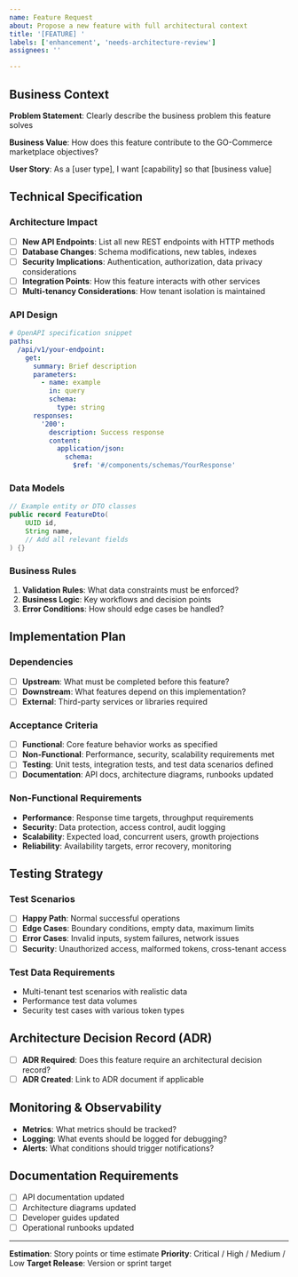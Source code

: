 ```yaml
---
name: Feature Request
about: Propose a new feature with full architectural context
title: '[FEATURE] '
labels: ['enhancement', 'needs-architecture-review']
assignees: ''

---
```


## Business Context
**Problem Statement**: Clearly describe the business problem this feature solves

**Business Value**: How does this feature contribute to the GO-Commerce marketplace objectives?

**User Story**: As a [user type], I want [capability] so that [business value]

## Technical Specification

### Architecture Impact
- [ ] **New API Endpoints**: List all new REST endpoints with HTTP methods
- [ ] **Database Changes**: Schema modifications, new tables, indexes
- [ ] **Security Implications**: Authentication, authorization, data privacy considerations
- [ ] **Integration Points**: How this feature interacts with other services
- [ ] **Multi-tenancy Considerations**: How tenant isolation is maintained

### API Design
```yaml
# OpenAPI specification snippet
paths:
  /api/v1/your-endpoint:
    get:
      summary: Brief description
      parameters:
        - name: example
          in: query
          schema:
            type: string
      responses:
        '200':
          description: Success response
          content:
            application/json:
              schema:
                $ref: '#/components/schemas/YourResponse'
```

### Data Models
```java
// Example entity or DTO classes
public record FeatureDto(
    UUID id,
    String name,
    // Add all relevant fields
) {}
```

### Business Rules
1. **Validation Rules**: What data constraints must be enforced?
2. **Business Logic**: Key workflows and decision points
3. **Error Conditions**: How should edge cases be handled?

## Implementation Plan

### Dependencies
- [ ] **Upstream**: What must be completed before this feature?
- [ ] **Downstream**: What features depend on this implementation?
- [ ] **External**: Third-party services or libraries required

### Acceptance Criteria
- [ ] **Functional**: Core feature behavior works as specified
- [ ] **Non-Functional**: Performance, security, scalability requirements met
- [ ] **Testing**: Unit tests, integration tests, and test data scenarios defined
- [ ] **Documentation**: API docs, architecture diagrams, runbooks updated

### Non-Functional Requirements
- **Performance**: Response time targets, throughput requirements
- **Security**: Data protection, access control, audit logging
- **Scalability**: Expected load, concurrent users, growth projections
- **Reliability**: Availability targets, error recovery, monitoring

## Testing Strategy
### Test Scenarios
- [ ] **Happy Path**: Normal successful operations
- [ ] **Edge Cases**: Boundary conditions, empty data, maximum limits
- [ ] **Error Cases**: Invalid inputs, system failures, network issues
- [ ] **Security**: Unauthorized access, malformed tokens, cross-tenant access

### Test Data Requirements
- Multi-tenant test scenarios with realistic data
- Performance test data volumes
- Security test cases with various token types

## Architecture Decision Record (ADR)
- [ ] **ADR Required**: Does this feature require an architectural decision record?
- [ ] **ADR Created**: Link to ADR document if applicable

## Monitoring & Observability
- **Metrics**: What metrics should be tracked?
- **Logging**: What events should be logged for debugging?
- **Alerts**: What conditions should trigger notifications?

## Documentation Requirements
- [ ] API documentation updated
- [ ] Architecture diagrams updated  
- [ ] Developer guides updated
- [ ] Operational runbooks updated

---

**Estimation**: Story points or time estimate
**Priority**: Critical / High / Medium / Low
**Target Release**: Version or sprint target

